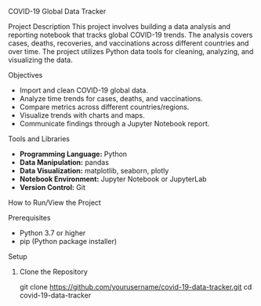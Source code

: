  COVID-19 Global Data Tracker

Project Description
This project involves building a data analysis and reporting notebook that tracks global COVID-19 trends. The analysis covers cases, deaths, recoveries, and vaccinations across different countries and over time. The project utilizes Python data tools for cleaning, analyzing, and visualizing the data.

 Objectives
- Import and clean COVID-19 global data.
- Analyze time trends for cases, deaths, and vaccinations.
- Compare metrics across different countries/regions.
- Visualize trends with charts and maps.
- Communicate findings through a Jupyter Notebook report.

Tools and Libraries
- **Programming Language:** Python
- **Data Manipulation:** pandas
- **Data Visualization:** matplotlib, seaborn, plotly
- **Notebook Environment:** Jupyter Notebook or JupyterLab
- **Version Control:** Git

How to Run/View the Project

Prerequisites
- Python 3.7 or higher
- pip (Python package installer)

 Setup

1. Clone the Repository
   
   git clone https://github.com/yourusername/covid-19-data-tracker.git
   cd covid-19-data-tracker
